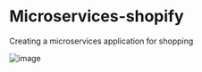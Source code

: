 # Microservices-shopify
Creating a microservices application for shopping

![image](https://user-images.githubusercontent.com/59146036/193276145-7ef3bae2-7a28-4de3-b2b3-e7799cbdbfaa.png)

